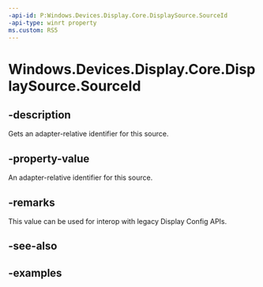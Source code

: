 ```yaml
---
-api-id: P:Windows.Devices.Display.Core.DisplaySource.SourceId
-api-type: winrt property
ms.custom: RS5
---
```


<!-- Property syntax.
public uint SourceId { get; }
-->

# Windows.Devices.Display.Core.DisplaySource.SourceId

## -description
Gets an adapter-relative identifier for this source.

## -property-value
An adapter-relative identifier for this source.

## -remarks
This value can be used for interop with legacy Display Config APIs.

## -see-also

## -examples
